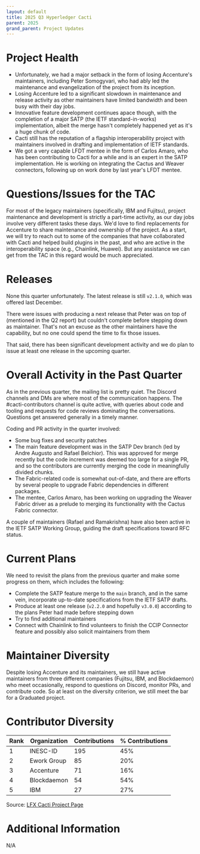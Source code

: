 ```yaml
---
layout: default
title: 2025 Q3 Hyperledger Cacti
parent: 2025
grand_parent: Project Updates
---
```


# Project Health

- Unfortunately, we had a major setback in the form of losing Accenture's maintainers, including Peter Somogyvari, who had ably led the maintenance and evangelization of the project from its inception.
- Losing Accenture led to a significant slowdown in maintenance and release activity as other maintainers have limited bandwidth and been busy with their day jobs.
- Innovative feature development continues apace though, with the completion of a major SATP (the IETF standard-in-works) implementation, albeit the merge hasn't completely happened yet as it's a huge chunk of code.
- Cacti still has the reputation of a flagship interoperability project with maintainers involved in drafting and implementation of IETF standards.
- We got a very capable LFDT mentee in the form of Carlos Amaro, who has been contributing to Cacti for a while and is an expert in the SATP implementation. He is working on integrating the Cactus and Weaver connectors, following up on work done by last year's LFDT mentee.

# Questions/Issues for the TAC

For most of the legacy maintainers (specifically, IBM and Fujitsu), project maintenance and development is strictly a part-time activity, as our day jobs involve very different tasks these days. We'd love to find replacements for Accenture to share maintenance and ownership of the project. As a start, we will try to reach out to some of the companies that have collaborated with Cacti and helped build plugins in the past, and who are active in the interoperability space (e.g., Chainlink, Huawei). But any assistance we can get from the TAC in this regard would be much appreciated.

# Releases

None this quarter unfortunately. The latest release is still `v2.1.0`, which was offered last December.

There were issues with producing a next release that Peter was on top of (mentioned in the Q2 report) but couldn't complete before stepping down as maintainer. That's not an excuse as the other maintainers have the capability, but no one could spend the time to fix those issues.

That said, there has been significant development activity and we do plan to issue at least one release in the upcoming quarter.

# Overall Activity in the Past Quarter

As in the previous quarter, the mailing list is pretty quiet. The Discord channels and DMs are where most of the communication happens. The #cacti-contributors channel is quite active, with queries about code and tooling and requests for code reviews dominating the conversations. Questions get answered generally in a timely manner.

Coding and PR activity in the quarter involved:
- Some bug fixes and security patches
- The main feature development was in the SATP Dev branch (led by Andre Augusto and Rafael Belchior). This was approved for merge recently but the code increment was deemed too large for a single PR, and so the contributors are currently merging the code in meaningfully divided chunks.
- The Fabric-related code is somewhat out-of-date, and there are efforts by several people to upgrade Fabric dependencies in different packages.
- The mentee, Carlos Amaro, has been working on upgrading the Weaver Fabric driver as a prelude to merging its functionality with the Cactus Fabric connector.

A couple of maintainers (Rafael and Ramakrishna) have also been active in the IETF SATP Working Group, guiding the draft specifications toward RFC status.

# Current Plans

We need to revisit the plans from the previous quarter and make some progress on them, which includes the following:
- Complete the SATP feature merge to the `main` branch, and in the same vein, incorporate up-to-date specifications from the IETF SATP drafts.
- Produce at least one release (`v2.2.0` and hopefully `v3.0.0`) according to the plans Peter had made before stepping down
- Try to find additional maintainers
- Connect with Chainlink to find volunteers to finish the CCIP Connector feature and possibly also solicit maintainers from them

# Maintainer Diversity

Despite losing Accenture and its maintainers, we still have active maintainers from three different companies (Fujitsu, IBM, and Blockdaemon) who meet occasionally, respond to questions on Discord, monitor PRs, and contribute code. So at least on the diversity criterion, we still meet the bar for a Graduated project.

# Contributor Diversity

|Rank|Organization                   |Contributions|% Contributions|
|----|-------------------------------|-------------|---------------|
|1   |INESC-ID                       |195          |45%            |
|2   |Ework Group                    |85           |20%            |
|3   |Accenture                      |71           |16%            |
|4   |Blockdaemon                    |54           |54%            |
|5   |IBM                            |27           |27%            |

Source: [LFX Cacti Project Page](https://insights.linuxfoundation.org/project/cacti/contributors?timeRange=previousQuarter&start=2025-04-01&end=2025-06-30&widget=organization-dependency)

# Additional Information

N/A
